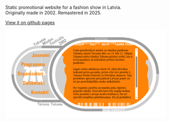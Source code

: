 Static promotional website for a fashion show in Latvia.  
Originally made in 2002. Remastered in 2025.

[View it on github pages](https://normonds.github.io/website.tukuma.modes.festivals.2002)

![Website preview](website.preview.png)